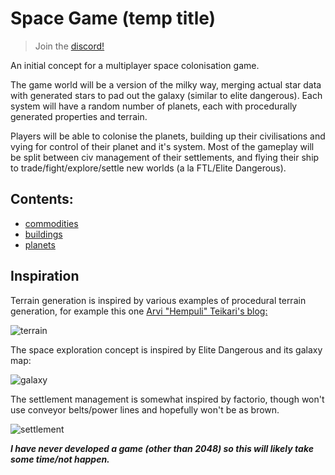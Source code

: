 # Space Game (temp title)

> Join the [discord!](https://discord.gg/6mbZabT)

An initial concept for a multiplayer space colonisation game.

The game world will be a version of the milky way, merging actual star data with generated stars to pad out the galaxy (similar to elite dangerous). Each system will have a random number of planets, each with procedurally generated properties and terrain.

Players will be able to colonise the planets, building up their civilisations and vying for control of their planet and it's system. Most of the gameplay will be split between civ management of their settlements, and flying their ship to trade/fight/explore/settle new worlds (a la FTL/Elite Dangerous).

## Contents:
- [commodities](commodities.md)
- [buildings](buildings.md)
- [planets](planets.md)

## Inspiration

Terrain generation is inspired by various examples of procedural terrain generation, for example this one [Arvi "Hempuli" Teikari's blog:](https://www.hempuli.com/blogblog/archives/186)

![terrain](http://www.hempuli.com/blogblog/wp-content/uploads/2010/08/city.png)

The space exploration concept is inspired by Elite Dangerous and its galaxy map:

![galaxy](https://pbs.twimg.com/media/D0MtLA6WwAMYNrc?format=jpg)

The settlement management is somewhat inspired by factorio, though won't use conveyor belts/power lines and hopefully won't be as brown.

![settlement](https://assets.rockpapershotgun.com/images/2019/09/Factorio.jpg/RPSS/resize/760x-1/format/jpg/quality/90)

***I have never developed a game (other than 2048) so this will likely take some time/not happen.***

